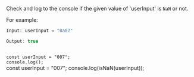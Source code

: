 Check and log to the console if the given value of 'userInput' is `NaN` or not.

For example:
```js
Input: userInput = "0a07"

Output: true
```
<codeblock language="javascript" type="exercise" testMode="fixedInput">
<code>
const userInput = "007";
console.log();
</code>
<solution>
const userInput = "007";
console.log(isNaN(userInput));
</solution>
</codeblock>
